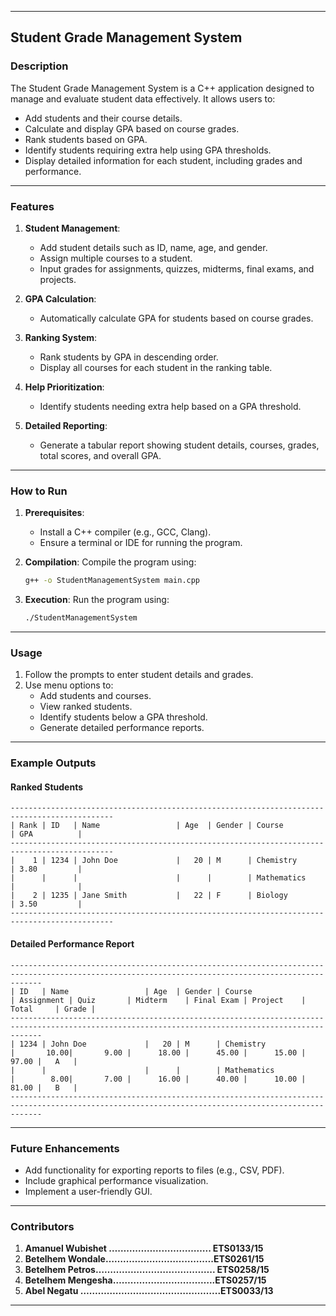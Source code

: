 
---

## **Student Grade Management System**

### **Description**
The Student Grade Management System is a C++ application designed to manage and evaluate student data effectively. It allows users to:
- Add students and their course details.
- Calculate and display GPA based on course grades.
- Rank students based on GPA.
- Identify students requiring extra help using GPA thresholds.
- Display detailed information for each student, including grades and performance.

---

### **Features**
1. **Student Management**:
   - Add student details such as ID, name, age, and gender.
   - Assign multiple courses to a student.
   - Input grades for assignments, quizzes, midterms, final exams, and projects.

2. **GPA Calculation**:
   - Automatically calculate GPA for students based on course grades.

3. **Ranking System**:
   - Rank students by GPA in descending order.
   - Display all courses for each student in the ranking table.

4. **Help Prioritization**:
   - Identify students needing extra help based on a GPA threshold.

5. **Detailed Reporting**:
   - Generate a tabular report showing student details, courses, grades, total scores, and overall GPA.

---

### **How to Run**
1. **Prerequisites**:
   - Install a C++ compiler (e.g., GCC, Clang).
   - Ensure a terminal or IDE for running the program.

2. **Compilation**:
   Compile the program using:
   ```bash
   g++ -o StudentManagementSystem main.cpp
   ```

3. **Execution**:
   Run the program using:
   ```bash
   ./StudentManagementSystem
   ```

---

### **Usage**
1. Follow the prompts to enter student details and grades.
2. Use menu options to:
   - Add students and courses.
   - View ranked students.
   - Identify students below a GPA threshold.
   - Generate detailed performance reports.

---

### **Example Outputs**

#### **Ranked Students**
```
---------------------------------------------------------------------------------------------
| Rank | ID   | Name                 | Age  | Gender | Course                 | GPA          |
---------------------------------------------------------------------------------------------
|    1 | 1234 | John Doe             |   20 | M      | Chemistry              | 3.80         |
|      |      |                      |      |        | Mathematics            |              |
|    2 | 1235 | Jane Smith           |   22 | F      | Biology                | 3.50         |
---------------------------------------------------------------------------------------------
```

#### **Detailed Performance Report**
```
---------------------------------------------------------------------------------------------------------------------------------------------------
| ID   | Name                 | Age  | Gender | Course                 | Assignment | Quiz       | Midterm    | Final Exam | Project    | Total     | Grade |
---------------------------------------------------------------------------------------------------------------------------------------------------
| 1234 | John Doe             |   20 | M      | Chemistry              |       10.00|       9.00 |      18.00 |      45.00 |      15.00 |     97.00 |   A   |
|      |                      |      |        | Mathematics            |        8.00|       7.00 |      16.00 |      40.00 |      10.00 |     81.00 |   B   |
---------------------------------------------------------------------------------------------------------------------------------------------------
```

---

### **Future Enhancements**
- Add functionality for exporting reports to files (e.g., CSV, PDF).
- Include graphical performance visualization.
- Implement a user-friendly GUI.

---

### **Contributors**
1. **Amanuel Wubishet …………………………….. ETS0133/15**
2.	**Betelhem Wondale……………………………….ETS0261/15**
3.	**Betelhem Petros………………………………….. ETS0258/15**
4.	**Betelhem Mengesha……………………………..ETS0257/15**
5.	**Abel Negatu ………………………………………...ETS0033/13**   

---